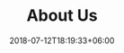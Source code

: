 ---
title: "About Us"
date: 2018-07-12T18:19:33+06:00
heading : ""
description : ""
expertise_title: ""
expertise_sectors: [""]
---